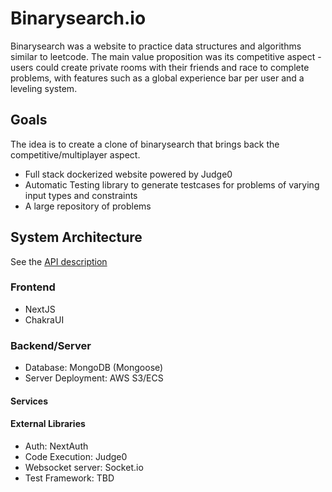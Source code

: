# Binarysearch.io

Binarysearch was a website to practice data structures and algorithms similar to leetcode. The
main value proposition was its competitive aspect - users could create private rooms with their
friends and race to complete problems, with features such as a global experience bar per user
and a leveling system.

## Goals
The idea is to create a clone of binarysearch that brings back the competitive/multiplayer
aspect.

- Full stack dockerized website powered by Judge0
- Automatic Testing library to generate testcases for problems of varying input types and constraints
- A large repository of problems


## System Architecture

See the [API description](./API.md)

### Frontend
- NextJS
- ChakraUI


### Backend/Server
- Database: MongoDB (Mongoose)
- Server Deployment: AWS S3/ECS

#### Services

#### External Libraries
- Auth: NextAuth 
- Code Execution: Judge0
- Websocket server: Socket.io
- Test Framework: TBD
